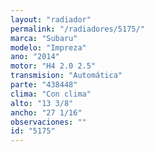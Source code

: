 ```yaml
---
layout: "radiador"
permalink: "/radiadores/5175/"
marca: "Subaru"
modelo: "Impreza"
ano: "2014"
motor: "H4 2.0 2.5"
transmision: "Automática"
parte: "438448"
clima: "Con clima"
alto: "13 3/8"
ancho: "27 1/16"
observaciones: ""
id: "5175"
---
```


